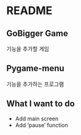 # README

## GoBigger Game
기능을 추가할 게임
## Pygame-menu
기능을 추가하는 프로그램
## What I want to do
* Add main screen
* Add ‘pause’ function
